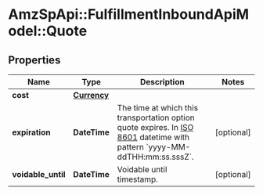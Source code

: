 # AmzSpApi::FulfillmentInboundApiModel::Quote

## Properties
Name | Type | Description | Notes
------------ | ------------- | ------------- | -------------
**cost** | [**Currency**](Currency.md) |  | 
**expiration** | **DateTime** | The time at which this transportation option quote expires. In [ISO 8601](https://developer-docs.amazon.com/sp-api/docs/iso-8601) datetime with pattern &#x60;yyyy-MM-ddTHH:mm:ss.sssZ&#x60;. | [optional] 
**voidable_until** | **DateTime** | Voidable until timestamp. | [optional] 

